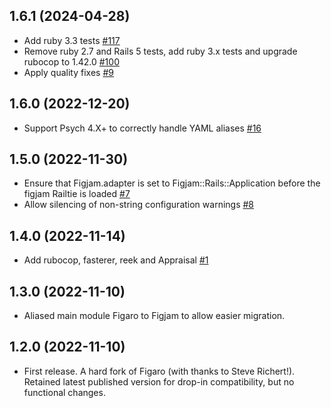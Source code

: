 ## 1.6.1 (2024-04-28)

- Add ruby 3.3 tests [#117](https://github.com/hlascelles/figjam/pull/117)
- Remove ruby 2.7 and Rails 5 tests, add ruby 3.x tests and upgrade rubocop to 1.42.0 [#100](https://github.com/hlascelles/figjam/pull/100)
- Apply quality fixes [#9](https://github.com/hlascelles/figjam/pull/9)

## 1.6.0 (2022-12-20)

- Support Psych 4.X+ to correctly handle YAML aliases [#16](https://github.com/hlascelles/figjam/pull/16)

## 1.5.0 (2022-11-30)

- Ensure that Figjam.adapter is set to Figjam::Rails::Application before the figjam Railtie is loaded [#7](https://github.com/hlascelles/figjam/pull/7)
- Allow silencing of non-string configuration warnings [#8](https://github.com/hlascelles/figjam/pull/8)

## 1.4.0 (2022-11-14)

- Add rubocop, fasterer, reek and Appraisal [#1](https://github.com/hlascelles/figjam/pull/1)

## 1.3.0 (2022-11-10)

- Aliased main module Figaro to Figjam to allow easier migration. 

## 1.2.0 (2022-11-10)

- First release. A hard fork of Figaro (with thanks to Steve Richert!). Retained latest published
  version for drop-in compatibility, but no functional changes.
